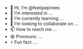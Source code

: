 - 👋 Hi, I’m @feelipepirees
- 👀 I’m interested in ...
- 🌱 I’m currently learning ...
- 💞️ I’m looking to collaborate on ...
- 📫 How to reach me ...
- 😄 Pronouns: ...
- ⚡ Fun fact: ...

<!---
feelipepirees/feelipepirees is a ✨ special ✨ repository because its `README.md` (this file) appears on your GitHub profile.
You can click the Preview link to take a look at your changes.
--->
